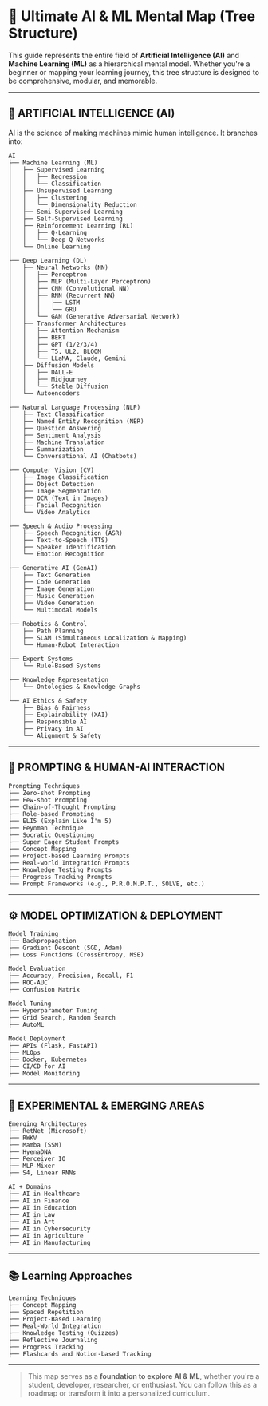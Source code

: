 # 🌳 Ultimate AI & ML Mental Map (Tree Structure)

This guide represents the entire field of **Artificial Intelligence (AI)** and **Machine Learning (ML)** as a hierarchical mental model. Whether you're a beginner or mapping your learning journey, this tree structure is designed to be comprehensive, modular, and memorable.

---

## 🤖 ARTIFICIAL INTELLIGENCE (AI)

AI is the science of making machines mimic human intelligence. It branches into:

```
AI
├── Machine Learning (ML)
│   ├── Supervised Learning
│   │   ├── Regression
│   │   └── Classification
│   ├── Unsupervised Learning
│   │   ├── Clustering
│   │   └── Dimensionality Reduction
│   ├── Semi-Supervised Learning
│   ├── Self-Supervised Learning
│   ├── Reinforcement Learning (RL)
│   │   ├── Q-Learning
│   │   └── Deep Q Networks
│   └── Online Learning
│
├── Deep Learning (DL)
│   ├── Neural Networks (NN)
│   │   ├── Perceptron
│   │   ├── MLP (Multi-Layer Perceptron)
│   │   ├── CNN (Convolutional NN)
│   │   ├── RNN (Recurrent NN)
│   │   │   ├── LSTM
│   │   │   └── GRU
│   │   └── GAN (Generative Adversarial Network)
│   ├── Transformer Architectures
│   │   ├── Attention Mechanism
│   │   ├── BERT
│   │   ├── GPT (1/2/3/4)
│   │   ├── T5, UL2, BLOOM
│   │   └── LLaMA, Claude, Gemini
│   ├── Diffusion Models
│   │   ├── DALL-E
│   │   ├── Midjourney
│   │   └── Stable Diffusion
│   └── Autoencoders
│
├── Natural Language Processing (NLP)
│   ├── Text Classification
│   ├── Named Entity Recognition (NER)
│   ├── Question Answering
│   ├── Sentiment Analysis
│   ├── Machine Translation
│   ├── Summarization
│   └── Conversational AI (Chatbots)
│
├── Computer Vision (CV)
│   ├── Image Classification
│   ├── Object Detection
│   ├── Image Segmentation
│   ├── OCR (Text in Images)
│   ├── Facial Recognition
│   └── Video Analytics
│
├── Speech & Audio Processing
│   ├── Speech Recognition (ASR)
│   ├── Text-to-Speech (TTS)
│   ├── Speaker Identification
│   └── Emotion Recognition
│
├── Generative AI (GenAI)
│   ├── Text Generation
│   ├── Code Generation
│   ├── Image Generation
│   ├── Music Generation
│   ├── Video Generation
│   └── Multimodal Models
│
├── Robotics & Control
│   ├── Path Planning
│   ├── SLAM (Simultaneous Localization & Mapping)
│   └── Human-Robot Interaction
│
├── Expert Systems
│   └── Rule-Based Systems
│
├── Knowledge Representation
│   └── Ontologies & Knowledge Graphs
│
└── AI Ethics & Safety
    ├── Bias & Fairness
    ├── Explainability (XAI)
    ├── Responsible AI
    ├── Privacy in AI
    └── Alignment & Safety
```

---

## 🧠 PROMPTING & HUMAN-AI INTERACTION

```
Prompting Techniques
├── Zero-shot Prompting
├── Few-shot Prompting
├── Chain-of-Thought Prompting
├── Role-based Prompting
├── ELI5 (Explain Like I'm 5)
├── Feynman Technique
├── Socratic Questioning
├── Super Eager Student Prompts
├── Concept Mapping
├── Project-based Learning Prompts
├── Real-world Integration Prompts
├── Knowledge Testing Prompts
├── Progress Tracking Prompts
└── Prompt Frameworks (e.g., P.R.O.M.P.T., SOLVE, etc.)
```

---

## ⚙️ MODEL OPTIMIZATION & DEPLOYMENT

```
Model Training
├── Backpropagation
├── Gradient Descent (SGD, Adam)
├── Loss Functions (CrossEntropy, MSE)

Model Evaluation
├── Accuracy, Precision, Recall, F1
├── ROC-AUC
├── Confusion Matrix

Model Tuning
├── Hyperparameter Tuning
├── Grid Search, Random Search
├── AutoML

Model Deployment
├── APIs (Flask, FastAPI)
├── MLOps
├── Docker, Kubernetes
├── CI/CD for AI
├── Model Monitoring
```

---

## 🧪 EXPERIMENTAL & EMERGING AREAS

```
Emerging Architectures
├── RetNet (Microsoft)
├── RWKV
├── Mamba (SSM)
├── HyenaDNA
├── Perceiver IO
├── MLP-Mixer
├── S4, Linear RNNs

AI + Domains
├── AI in Healthcare
├── AI in Finance
├── AI in Education
├── AI in Law
├── AI in Art
├── AI in Cybersecurity
├── AI in Agriculture
├── AI in Manufacturing
```

---

## 📚 Learning Approaches

```
Learning Techniques
├── Concept Mapping
├── Spaced Repetition
├── Project-Based Learning
├── Real-World Integration
├── Knowledge Testing (Quizzes)
├── Reflective Journaling
├── Progress Tracking
├── Flashcards and Notion-based Tracking
```

---

> This map serves as a **foundation to explore AI & ML**, whether you're a student, developer, researcher, or enthusiast. You can follow this as a roadmap or transform it into a personalized curriculum.
